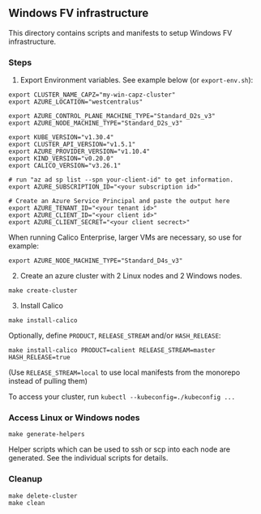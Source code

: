 ## Windows FV infrastructure
This directory contains scripts and manifests to setup Windows FV infrastructure.

### Steps
1. Export Environment variables. See example below (or `export-env.sh`):
```
export CLUSTER_NAME_CAPZ="my-win-capz-cluster"
export AZURE_LOCATION="westcentralus"

export AZURE_CONTROL_PLANE_MACHINE_TYPE="Standard_D2s_v3"
export AZURE_NODE_MACHINE_TYPE="Standard_D2s_v3"

export KUBE_VERSION="v1.30.4"
export CLUSTER_API_VERSION="v1.5.1"
export AZURE_PROVIDER_VERSION="v1.10.4"
export KIND_VERSION="v0.20.0"
export CALICO_VERSION="v3.26.1"

# run "az ad sp list --spn your-client-id" to get information.
export AZURE_SUBSCRIPTION_ID="<your subscription id>"

# Create an Azure Service Principal and paste the output here
export AZURE_TENANT_ID="<your tenant id>"
export AZURE_CLIENT_ID="<your client id>"
export AZURE_CLIENT_SECRET="<your client secrect>"
```

When running Calico Enterprise, larger VMs are necessary, so use for example:
```
export AZURE_NODE_MACHINE_TYPE="Standard_D4s_v3"
```

2. Create an azure cluster with 2 Linux nodes and 2 Windows nodes.
```
make create-cluster
```

3. Install Calico
```
make install-calico
```

Optionally, define `PRODUCT`, `RELEASE_STREAM` and/or `HASH_RELEASE`:
```
make install-calico PRODUCT=calient RELEASE_STREAM=master HASH_RELEASE=true
```

(Use `RELEASE_STREAM=local` to use local manifests from the monorepo instead of pulling them)

To access your cluster, run `kubectl --kubeconfig=./kubeconfig ...`

### Access Linux or Windows nodes
```
make generate-helpers
```
Helper scripts which can be used to ssh or scp into each node are generated. See the individual scripts for details.

### Cleanup
```
make delete-cluster
make clean
```
